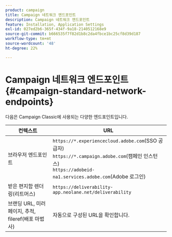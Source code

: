 ```yaml
---
product: campaign
title: Campaign 네트워크 엔드포인트
description: Campaign 네트워크 엔드포인트
feature: Installation, Application Settings
exl-id: 027ed2b6-365f-434f-9a18-2140512168e9
source-git-commit: b666535f7f82d1b8c2da4fbce1bc25cf8d39d187
workflow-type: tm+mt
source-wordcount: '48'
ht-degree: 22%

---
```


# Campaign 네트워크 엔드포인트 {#campaign-standard-network-endpoints}



다음은 Campaign Classic에 사용되는 다양한 엔드포인트입니다.

| 컨텍스트 | URL |
|--- |--- |
| 브라우저 엔드포인트 | `https://*.experiencecloud.adobe.com`(SSO 공급자)<br>`https://*.campaign.adobe.com`(캠페인 인스턴스)<br>`https://adobeid-na1.services.adobe.com`(Adobe 로그인) |
| 받은 편지함 렌더링(리트머스) | `https://deliverability-app.neolane.net/deliverability` |
| 브랜딩 URL, 미러 페이지, 추적, fileref(배포 마법사) | 자동으로 구성된 URL을 확인합니다. |
